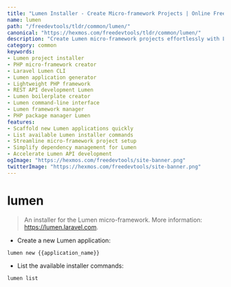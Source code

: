```yaml
---
title: "Lumen Installer - Create Micro-framework Projects | Online Free DevTools by Hexmos"
name: lumen
path: "/freedevtools/tldr/common/lumen/"
canonical: "https://hexmos.com/freedevtools/tldr/common/lumen/"
description: "Create Lumen micro-framework projects effortlessly with Lumen Installer. Quickly scaffold new applications and manage dependencies for efficient development. Free online tool, no registration required."
category: common
keywords:
- Lumen project installer
- PHP micro-framework creator
- Laravel Lumen CLI
- Lumen application generator
- Lightweight PHP framework
- REST API development Lumen
- Lumen boilerplate creator
- Lumen command-line interface
- Lumen framework manager
- PHP package manager Lumen
features:
- Scaffold new Lumen applications quickly
- List available Lumen installer commands
- Streamline micro-framework project setup
- Simplify dependency management for Lumen
- Accelerate Lumen API development
ogImage: "https://hexmos.com/freedevtools/site-banner.png"
twitterImage: "https://hexmos.com/freedevtools/site-banner.png"
---
```


# lumen

> An installer for the Lumen micro-framework.
> More information: <https://lumen.laravel.com>.

- Create a new Lumen application:

`lumen new {{application_name}}`

- List the available installer commands:

`lumen list`
